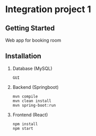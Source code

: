 # Integration project 1
## Getting Started
Web app for booking room
## Installation
1. Database (MySQL)
      ```
      GUI
      ```
2. Backend (Springboot)
      ```
      mvn compile
      mvn clean install
      mvn spring-boot:run
      ```      
3. Frontend (React)
      ```
      npm install
      npm start
      ```
